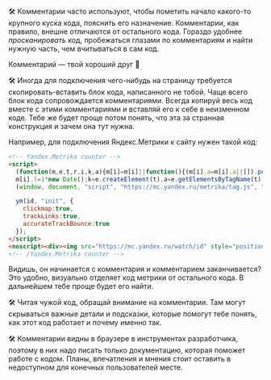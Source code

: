 🛠 Комментарии часто используют, чтобы пометить начало какого-то крупного куска кода, пояснить его назначение. Комментарии, как правило, внешне отличаются от остального кода. Гораздо удобнее _просканировать_ код, пробежаться глазами по комментариям и найти нужную часть, чем вчитываться в сам код.

Комментарий — твой хороший друг 🤝

🛠 Иногда для подключения чего-нибудь на страницу требуется скопировать-вставить блок кода, написанного не тобой. Чаще всего блок кода сопровождается комментариями. Всегда копируй весь код вместе с этими комментариями и вставляй его к себе в неизменном коде. Тебе же будет проще потом понять, что эта за странная конструкция и зачем она тут нужна.

Например, для подключения Яндекс.Метрики к сайту нужен такой код:

```html
<!-- Yandex.Metrika counter -->
<script>
  (function(m,e,t,r,i,k,a){m[i]=m[i]||function(){(m[i].a=m[i].a||[]).push(arguments)};
  m[i].l=1*new Date();k=e.createElement(t),a=e.getElementsByTagName(t)[0],k.async=1,k.src=r,a.parentNode.insertBefore(k,a)})
  (window, document, "script", "https://mc.yandex.ru/metrika/tag.js", "ym");

  ym(id, "init", {
    clickmap:true,
    trackLinks:true,
    accurateTrackBounce:true
  });
</script>
<noscript><div><img src="https://mc.yandex.ru/watch/id" style="position:absolute; left:-9999px;" alt=""></div></noscript>
<!-- /Yandex.Metrika counter -->
```

Видишь, он начинается с комментария и комментарием заканчивается? Это удобно, визуально отделяет код метрики от остального кода. В дальнейшем тебе проще будет его найти.

🛠 Читая чужой код, обращай внимание на комментарии. Там могут скрываться важные детали и подсказки, которые помогут тебе понять, как этот код работает и почему именно так.

🛠 Комментарии видны в браузере в инструментах разработчика, поэтому в них надо писать только документацию, которая поможет работе с кодом. Планы, впечатления и мнения стоит оставить в недоступном для конечных пользователей месте.
